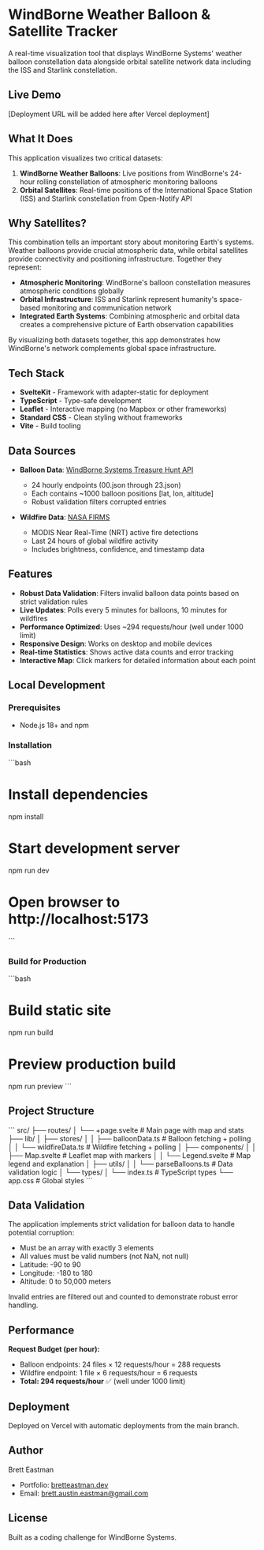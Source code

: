 # WindBorne Weather Balloon & Satellite Tracker

A real-time visualization tool that displays WindBorne Systems' weather balloon constellation data alongside orbital satellite network data including the ISS and Starlink constellation.

## Live Demo

[Deployment URL will be added here after Vercel deployment]

## What It Does

This application visualizes two critical datasets:

1. **WindBorne Weather Balloons**: Live positions from WindBorne's 24-hour rolling constellation of atmospheric monitoring balloons
2. **Orbital Satellites**: Real-time positions of the International Space Station (ISS) and Starlink constellation from Open-Notify API

## Why Satellites?

This combination tells an important story about monitoring Earth's systems. Weather balloons provide crucial atmospheric data, while orbital satellites provide connectivity and positioning infrastructure. Together they represent:

- **Atmospheric Monitoring**: WindBorne's balloon constellation measures atmospheric conditions globally
- **Orbital Infrastructure**: ISS and Starlink represent humanity's space-based monitoring and communication network
- **Integrated Earth Systems**: Combining atmospheric and orbital data creates a comprehensive picture of Earth observation capabilities

By visualizing both datasets together, this app demonstrates how WindBorne's network complements global space infrastructure.

## Tech Stack

- **SvelteKit** - Framework with adapter-static for deployment
- **TypeScript** - Type-safe development
- **Leaflet** - Interactive mapping (no Mapbox or other frameworks)
- **Standard CSS** - Clean styling without frameworks
- **Vite** - Build tooling

## Data Sources

- **Balloon Data**: [WindBorne Systems Treasure Hunt API](https://a.windbornesystems.com/treasure/)

  - 24 hourly endpoints (00.json through 23.json)
  - Each contains ~1000 balloon positions [lat, lon, altitude]
  - Robust validation filters corrupted entries

- **Wildfire Data**: [NASA FIRMS](https://firms.modaps.eosdis.nasa.gov/)
  - MODIS Near Real-Time (NRT) active fire detections
  - Last 24 hours of global wildfire activity
  - Includes brightness, confidence, and timestamp data

## Features

- **Robust Data Validation**: Filters invalid balloon data points based on strict validation rules
- **Live Updates**: Polls every 5 minutes for balloons, 10 minutes for wildfires
- **Performance Optimized**: Uses ~294 requests/hour (well under 1000 limit)
- **Responsive Design**: Works on desktop and mobile devices
- **Real-time Statistics**: Shows active data counts and error tracking
- **Interactive Map**: Click markers for detailed information about each point

## Local Development

### Prerequisites

- Node.js 18+ and npm

### Installation

\`\`\`bash

# Install dependencies

npm install

# Start development server

npm run dev

# Open browser to http://localhost:5173

\`\`\`

### Build for Production

\`\`\`bash

# Build static site

npm run build

# Preview production build

npm run preview
\`\`\`

## Project Structure

\`\`\`
src/
├── routes/
│ └── +page.svelte # Main page with map and stats
├── lib/
│ ├── stores/
│ │ ├── balloonData.ts # Balloon fetching + polling
│ │ └── wildfireData.ts # Wildfire fetching + polling
│ ├── components/
│ │ ├── Map.svelte # Leaflet map with markers
│ │ └── Legend.svelte # Map legend and explanation
│ ├── utils/
│ │ └── parseBalloons.ts # Data validation logic
│ └── types/
│ └── index.ts # TypeScript types
└── app.css # Global styles
\`\`\`

## Data Validation

The application implements strict validation for balloon data to handle potential corruption:

- Must be an array with exactly 3 elements
- All values must be valid numbers (not NaN, not null)
- Latitude: -90 to 90
- Longitude: -180 to 180
- Altitude: 0 to 50,000 meters

Invalid entries are filtered out and counted to demonstrate robust error handling.

## Performance

**Request Budget (per hour):**

- Balloon endpoints: 24 files × 12 requests/hour = 288 requests
- Wildfire endpoint: 1 file × 6 requests/hour = 6 requests
- **Total: 294 requests/hour** ✅ (well under 1000 limit)

## Deployment

Deployed on Vercel with automatic deployments from the main branch.

## Author

Brett Eastman

- Portfolio: [bretteastman.dev](https://www.bretteastman.dev/)
- Email: brett.austin.eastman@gmail.com

## License

Built as a coding challenge for WindBorne Systems.
